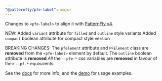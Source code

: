 ```yaml
---
"@patternfly/pfe-label": major
---
```


Changes to `<pfe-label>` to align it with [PatternFly v4](https://patternfly.org/components/label).

NEW:
Added `variant` attribute for `filled` and `outline` style variants
Added `compact` boolean attribute for compact style version

BREAKING CHANGES:
The `pfelement` attribute and `PFElement` class are **removed** from the `<pfe-label>` element by default.
The `outline` boolean attribute is **removed**
_All_ the `--pfe-*` css variables are **removed** in favour of their `--pf-*` equivalents.

See the [docs](https://patternflyelements.org/components/label) for more info,
and the [demo](https://patternflyelements.org/components/label/demo) for usage examples.
